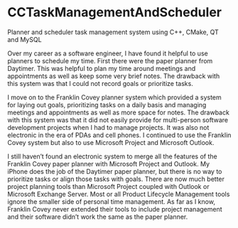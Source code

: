 # CCTaskManagementAndScheduler
Planner and scheduler task management system using C++, CMake, QT and MySQL

Over my career as a software engineer, I have found it helpful to use planners to schedule my time. First there were the paper planner from Daytimer. This was helpful to plan my time around meetings and appointments as well as keep some very brief notes. The drawback with this system was that I could not record goals or prioritize tasks.

I move on to the Franklin Covey planner system which provided a system for laying out goals, prioritizing tasks on a daily basis and managing meetings and appointments as well as more space for notes. The drawback with this system was that it did not easily provide for multi-person software development projects when I had to manage projects. It was also not electronic in the era of PDAs and cell phones. I continued to use the Franklin Covey system but also to use Microsoft Project and Microsoft Outlook.

I still haven’t found an electronic system to merge all the features of the Franklin Covey paper planner with Microsoft Project and Outlook. My iPhone does the job of the Daytimer paper planner, but there is no way to prioritize tasks or align those tasks with goals. There are now much better project planning tools than Microsoft Project coupled with Outlook or Microsoft Exchange Server. Most or all Product Lifecycle Management tools ignore the smaller side of personal time management. As far as I know, Franklin Covey never extended their tools to include project management and their software didn’t work the same as the paper planner.

